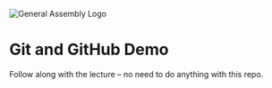 ![General Assembly Logo](http://i.imgur.com/ke8USTq.png)

# Git and GitHub Demo

Follow along with the lecture &ndash; no need to do anything with this repo.
